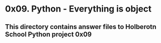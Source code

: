 # 0x09. Python - Everything is object
## This directory contains answer files to Holberotn School Python  project 0x09
